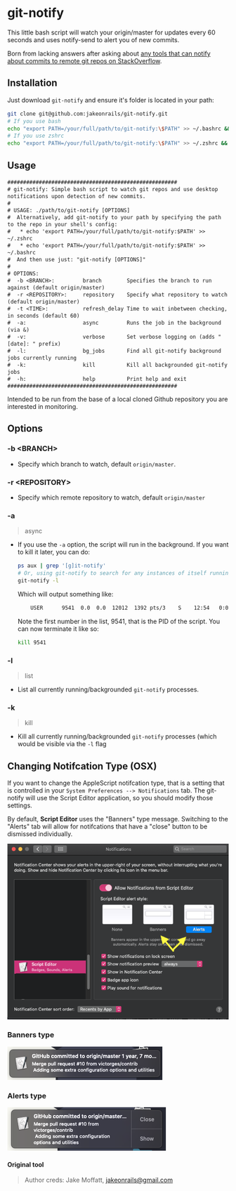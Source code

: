 # git-notify

This little bash script will watch your origin/master for updates every 60 seconds and uses notify-send to alert you of new commits.

Born from lacking answers after asking about [any tools that can notify about commits to remote git repos on StackOverflow](http://stackoverflow.com/questions/5082001/is-there-a-tool-to-watch-a-remote-git-repository-on-ubuntu-and-do-popup-notificat).

## Installation
Just download `git-notify` and ensure it's folder is located in your path:

```bash
git clone git@github.com:jakeonrails/git-notify.git
# If you use bash
echo "export PATH=/your/full/path/to/git-notify:\$PATH" >> ~/.bashrc && source ~/.bashrc
# If you use zshrc
echo "export PATH=/your/full/path/to/git-notify:\$PATH" >> ~/.zshrc && source ~/.zshrc
```

## Usage

    ######################################################
    # git-notify: Simple bash script to watch git repos and use desktop notifications upon detection of new commits.
    #
    # USAGE: ./path/to/git-notify [OPTIONS]
    #  Alternatively, add git-notify to your path by specifying the path to the repo in your shell's config:
    #   * echo 'export PATH=/your/full/path/to/git-notify:$PATH' >> ~/.zshrc
    #   * echo 'export PATH=/your/full/path/to/git-notify:$PATH' >> ~/.bashrc
    #  And then use just: "git-notify [OPTIONS]"
    #
    # OPTIONS:
    #  -b <BRANCH>:         branch        Specifies the branch to run against (default origin/master)
    #  -r <REPOSITORY>:     repository    Specify what repository to watch (default origin/master)
    #  -t <TIME>:           refresh_delay Time to wait inbetween checking, in seconds (default 60)
    #  -a:                  async         Runs the job in the background (via &)
    #  -v:                  verbose       Set verbose logging on (adds "[date]: " prefix)
    #  -l:                  bg_jobs       Find all git-notify background jobs currently running
    #  -k:                  kill          Kill all backgrounded git-notify jobs
    #  -h:                  help          Print help and exit
    ######################################################

Intended to be run from the base of a local cloned Github repository you are interested in monitoring.

## Options

### -b \<BRANCH\>
* Specify which branch to watch, default `origin/master`.

### -r \<REPOSITORY\>
* Specify which remote repository to watch, default `origin/master`

### -a
> async
* If you use the `-a` option, the script will run in the background. If you want to kill it later, you can do:

    ```bash
    ps aux | grep '[g]it-notify'
    # Or, using git-notify to search for any instances of itself running:
    git-notify -l
    ```

    Which will output something like:

    ```bash
        USER      9541  0.0  0.0  12012  1392 pts/3    S    12:54   0:00 /bin/bash ./git-notify
    ```

    Note the first number in the list, 9541, that is the PID of the script. You can now terminate it like so:

    ```bash
    kill 9541
    ```

### -l
> list
* List all currently running/backgrounded `git-notify` processes.

### -k
> kill
* Kill all currently running/backgrounded `git-notify` processes (which would be visible via the `-l` flag

## Changing Notifcation Type (OSX)
If you want to change the AppleScript notifcation type, that is a setting that is controlled in your `System Preferences --> Notifications` tab. The git-notify will use the Script Editor application, so you should modify those settings.

By default, **Script Editor** uses the "Banners" type message. Switching to the "Alerts" tab will allow for notifcations that have a "close" button to be dismissed individually.

![notification-prefs-mac](./res/appleScriptNotifPrefs.png)

### Banners type

![banner-notif-type](./res/banner-notif-type-mac.png)

### Alerts type

![alert-notif-type](./res/alert-notif-type-mac.png)


#### Original tool
> Author creds: Jake Moffatt, jakeonrails@gmail.com

